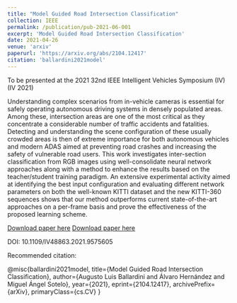 ```yaml
---
title: "Model Guided Road Intersection Classification"
collection: IEEE
permalink: /publication/pub-2021-06-001
excerpt: 'Model Guided Road Intersection Classification'
date: 2021-04-26
venue: 'arxiv'
paperurl: 'https://arxiv.org/abs/2104.12417'
citation: 'ballardini2021model'
---
```


To be presented at the 2021 32nd IEEE Intelligent Vehicles Symposium (IV) (IV 2021)

Understanding complex scenarios from in-vehicle cameras is essential for safely operating autonomous driving systems in densely populated areas. Among these, intersection areas are one of the most critical as they concentrate a considerable number of traffic accidents and fatalities. Detecting and understanding the scene configuration of these usually crowded areas is then of extreme importance for both autonomous vehicles and modern ADAS aimed at preventing road crashes and increasing the safety of vulnerable road users. This work investigates inter-section classification from RGB images using well-consolidate neural network approaches along with a method to enhance the results based on the teacher/student training paradigm. An extensive experimental activity aimed at identifying the best input configuration and evaluating different network parameters on both the well-known KITTI dataset and the new KITTI-360 sequences shows that our method outperforms current state-of-the-art approaches on a per-frame basis and prove the effectiveness of the proposed learning scheme.

[Download paper here](https://arxiv.org/abs/2104.12417)
[Download paper here](https://ieeexplore.ieee.org/document/9575605)

DOI: 10.1109/IV48863.2021.9575605

Recommended citation: 

@misc{ballardini2021model,
      title={Model Guided Road Intersection Classification}, 
      author={Augusto Luis Ballardini and Álvaro Hernández and Miguel Ángel Sotelo},
      year={2021},
      eprint={2104.12417},
      archivePrefix={arXiv},
      primaryClass={cs.CV}
}

